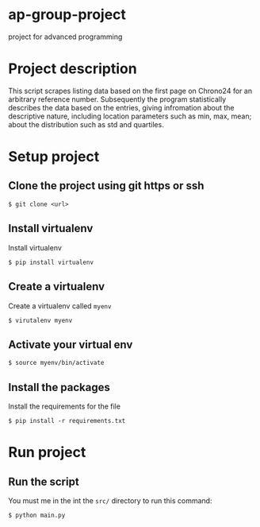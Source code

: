 # ap-group-project
project for advanced programming

# Project description
This script scrapes listing data based on the first page on Chrono24 for an arbitrary reference number.
Subsequently the program statistically describes the data based on the entries, giving infromation about the 
descriptive nature, including location parameters such as min, max, mean; about the distribution such as std and quartiles. 

# Setup project
## Clone the project using git https or ssh
```
$ git clone <url> 
```
## Install virtualenv
Install virtualenv
```
$ pip install virtualenv
```
## Create a virtualenv
Create a virtualenv called `myenv`
```
$ virutalenv myenv
```
## Activate your virtual env
```
$ source myenv/bin/activate
```
## Install the packages 
Install the requirements for the file
```
$ pip install -r requirements.txt
```
# Run project
## Run the script
You must me in the int the `src/` directory to run this command:
```
$ python main.py
```





